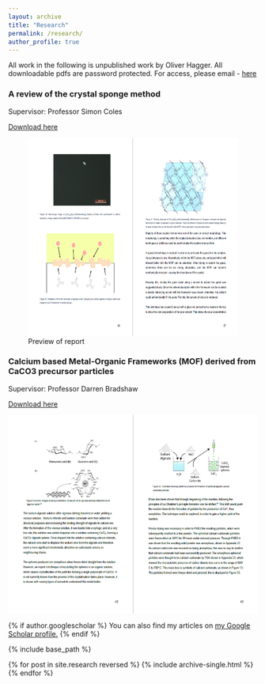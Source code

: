```yaml
---
layout: archive
title: "Research"
permalink: /research/
author_profile: true
---
```


All work in the following is unpublished work by Oliver Hagger. 
All downloadable pdfs are password protected. For access, please email - <a href="mailto:oliver.hagger.21@ucl.ac.uk">here</a>


<h3>A review of the crystal sponge method</h3>
<p>Supervisor: Professor Simon Coles</p>

<a href="/files/4th year project.pdf">Download here</a>

<figure>
<img src="/images/thyearproject.PNG" alt="Sample of 4th year project report" width="600" height="400"/>
<figcaption>Preview of report</figcaption>
</figure>



<h3>Calcium based Metal-Organic Frameworks (MOF) derived from CaCO3 precursor particles</h3>
<p>Supervisor: Professor Darren Bradshaw</p>

<a href="/files/3rd year project.pdf">Download here</a>

<img src="/images/rdyearproject.PNG" alt="Sample of 3rd year project report" width="600" height="400"/>






{% if author.googlescholar %}
  You can also find my articles on <u><a href="{{author.googlescholar}}">my Google Scholar profile</a>.</u>
{% endif %}

{% include base_path %}

{% for post in site.research reversed %}
  {% include archive-single.html %}
{% endfor %}